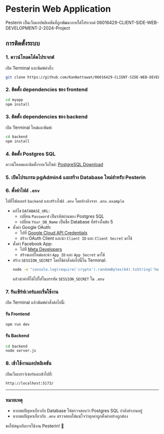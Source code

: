 # Pesterin Web Application

Pesterin เป็นเว็บแอปพลิเคชันที่ถูกพัฒนาภายใต้โปรเจกต์ 06016429-CLIENT-SIDE-WEB-DEVELOPMENT-2-2024-Project

## การติดตั้งระบบ

### 1. ดาวน์โหลดโค้ดโปรเจกต์
เปิด Terminal และพิมพ์คำสั่ง:
```sh
git clone https://github.com/KanNattawat/06016429-CLIENT-SIDE-WEB-DEVELOPMENT-2-2024-Project.git
```

### 2. ติดตั้ง dependencies ของ frontend
```sh
cd myapp
npm install
```

### 3. ติดตั้ง dependencies ของ backend
เปิด Terminal ใหม่และพิมพ์:
```sh
cd backend
npm install
```

### 4. ติดตั้ง Postgres SQL
ดาวน์โหลดและติดตั้งจากเว็บไซต์: [PostgreSQL Download](https://www.postgresql.org/download/)

### 5. เปิดโปรแกรม pgAdmin4 และสร้าง Database ใหม่สำหรับ Pesterin

### 6. ตั้งค่าไฟล์ `.env`
ไปที่โฟลเดอร์ `backend` และสร้างไฟล์ `.env` โดยอ้างอิงจาก `.env.example`

- แก้ไข `DATABASE_URL`:
  - เปลี่ยน `Password` เป็นรหัสผ่านของ Postgres SQL
  - เปลี่ยน `Your_DB_Name` เป็นชื่อ Database ที่สร้างในข้อ 5
- ตั้งค่า Google OAuth:
  - ไปที่ [Google Cloud API Credentials](https://console.cloud.google.com/apis/credentials)
  - สร้าง OAuth Client และนำ `Client ID` และ `Client Secret` มาใช้
- ตั้งค่า Facebook App:
  - ไปที่ [Meta Developers](https://developers.facebook.com/)
  - สร้างแอปใหม่และนำ `App ID` และ `App Secret` มาใช้
- สร้าง `SESSION_SECRET` โดยใช้คำสั่งต่อไปนี้ใน Terminal:
  ```sh
  node -e "console.log(require('crypto').randomBytes(64).toString('hex'))"
  ```
  แล้วนำค่าที่ได้ไปใส่ในบรรทัด `SESSION_SECRET` ใน `.env`

### 7. รันเซิร์ฟเวอร์และเริ่มใช้งาน
เปิด Terminal แล้วพิมพ์คำสั่งต่อไปนี้:

#### รัน Frontend
```sh
npm run dev
```

#### รัน Backend
```sh
cd backend
node server.js
```

### 8. เข้าใช้งานแอปพลิเคชัน
เปิดเว็บเบราว์เซอร์และเข้าไปที่:
```
http://localhost:5173/
```

---

### หมายเหตุ
- หากพบปัญหาเกี่ยวกับ Database ให้ตรวจสอบว่า Postgres SQL กำลังทำงานอยู่
- หากพบปัญหาเกี่ยวกับ `.env` ตรวจสอบให้แน่ใจว่าทุกค่าถูกตั้งค่าอย่างถูกต้อง

ขอให้สนุกกับการใช้งาน Pesterin! 🚀
